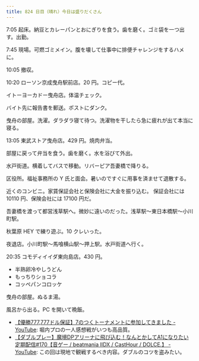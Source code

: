 ```yaml
---
title: 824 日目（晴れ）今日は盛りだくさん
---
```


7:05 起床。納豆とカレーパンとおにぎりを食う。歯を磨く。ゴミ袋を一つ出す。出勤。

7:45 現場。可燃ゴミメイン。腹を壊して仕事中に排便チャレンジをするハメに。

10:05 撤収。

10:20 ローソン京成曳舟駅前店。20 円。コピー代。

イトーヨーカドー曳舟店。体温チェック。

バイト先に報告書を郵送。ポストにダンク。

曳舟の部屋。洗濯。ダラダラ寝て待つ。洗濯物を干したら急に疲れが出て本当に寝る。

13:05 東武ストア曳舟店。429 円。焼肉弁当。

部屋に戻って弁当を食う。歯を磨く。水を浴びて外出。

水戸街道。横着してバスで移動。リバーピア吾妻橋で降りる。

区役所。福祉事務所の Y 氏と面会。暑いのですぐに用事を済ませて退散する。

近くのコンビニ。家賃保証会社と保険会社に大金を振り込む。
保証会社には 10110 円、保険会社には 17100 円だ。

吾妻橋を渡って都営浅草駅へ。微妙に遠いのだった。浅草駅～東日本橋駅～小川町駅。

秋葉原 HEY で練り遊ぶ。10 クレいった。

夜退店。小川町駅～馬喰横山駅～押上駅。水戸街道へ行く。

20:35 コモディイイダ東向島店。430 円。

* 半熟卵冷やしうどん
* もっちりショコラ
* コッペパンコロッケ

曳舟の部屋。ぬるま湯。

風呂から出る。PC を開いて晩飯。

* [【優勝777,777ドル保証】7のつくトーナメントに参加してきました - YouTube](https://www.youtube.com/watch?v=Z26dDc0KVTU):
  堀内プロの一人感想戦がいつも高品質。
* [【ダブルプレー】魔境DPアリーナに飛び込む！なんとかしてA1になりたい定期配信&#x23;170【音ゲー / beatmania IIDX / CastHour / DOLCE.】 - YouTube](https://www.youtube.com/watch?v=HCO7rDr-d5A):
  この回は現地で観戦するべき内容。ダブルのコツを盗みたい。
